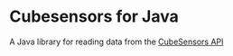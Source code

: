 Cubesensors for Java
====================

A Java library for reading data from the [CubeSensors API](http://my.cubesensors.com/docs)
